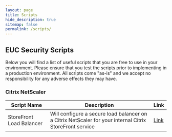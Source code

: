 ```yaml
---
layout: page
title: Scripts
hide_description: true
sitemap: false
permalink: /scripts/
---
```

## EUC Security Scripts

Below you will find a list of useful scripts that you are free to use in your environment. Please ensure that you test the scripts prior to implementing in a production environment. All scripts come "as-is" and we accept no responsibility for any adverse effects they may have.

### Citrix NetScaler

| Script Name | Description | Link |
|---|---|---|
| StoreFront Load Balancer | Will configure a secure load balancer on a Citrix NetScaler for your internal Citrix StoreFront service | [Link](/scripts/citrix-netscaler-storefront-load-balancer.md) |